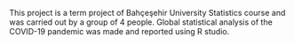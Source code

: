 This project is a term project of Bahçeşehir University Statistics course and was carried out by a group of 4 people. Global statistical analysis of the COVID-19 pandemic was made and reported using R studio.
